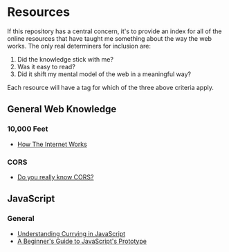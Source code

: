 # Resources
If this repository has a central concern, it's to provide an index for all of the online resources that have taught me something about the way the web works. The only real determiners for inclusion are:
1. Did the knowledge stick with me?
2. Was it easy to read?
3. Did it shift my mental model of the web in a meaningful way?

Each resource will have a tag for which of the three above criteria apply.

## General Web Knowledge
### 10,000 Feet
- [How The Internet Works](https://www.khanacademy.org/partner-content/code-org/internet-works)

### CORS
- [Do you really know CORS?](http://performantcode.com/web/do-you-really-know-cors)

## JavaScript

### General
- [Understanding Currying in JavaScript](https://blog.bitsrc.io/understanding-currying-in-javascript-ceb2188c339)
- [A Beginner's Guide to JavaScript's Prototype](https://tylermcginnis.com/beginners-guide-to-javascript-prototype/)